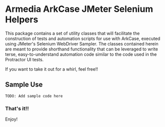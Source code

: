 # Armedia ArkCase JMeter Selenium Helpers

This package contains a set of utility classes that will facilitate the construction of tests and automation scripts for use with ArkCase, executed using JMeter's Selenium WebDriver Sampler.  The classes contained herein are meant to provide shorthand functionality that can be leveraged to write terse, easy-to-understand automation code similar to the code used in the Protractor UI tests.

If you want to take it out for a whirl, feel free!!

## Sample Use

```
TODO: Add sample code here
```

### That's it!!

Enjoy!